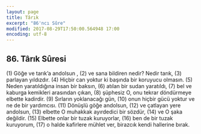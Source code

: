 ```yaml
---
layout: page
title: Târık
excerpt: "86'ncı Sûre"
modified: 2017-08-29T17:50:00.564948 17:00
encoding: utf-8
---
```


## 86. Târık Sûresi

(1) Göğe ve tarık’a andolsun ,
(2) ve sana bildiren nedir? Nedir tarık,
(3) parlayan yıldızdır.
(4) Hiçbir can yoktur ki başında bir koruyucu olmasın.
(5) Neden yaratıldığına insan bir baksın,
(6) atılan bir sudan yaratıldı,
(7) bel ve kaburga kemikleri arasından çıkan,
(8) şüphesiz O, onu tekrar döndürmeye elbette kadirdir.
(9) Sırların yoklanacağı gün,
(10) onun hiçbir gücü yoktur ve ne de bir yardımcısı.
(11) Dönüşlü göğe andolsun,
(12) ve çatlayan yere andolsun, 
(13) elbette O muhakkak ayırdedici bir sözdür,
(14) ve O şaka değildir.
(15) Elbette onlar bir tuzak kuruyorlar,
(16) ben de bir tuzak kuruyorum, 
(17) o halde kafirlere mühlet ver, birazcık kendi hallerine bırak. 
